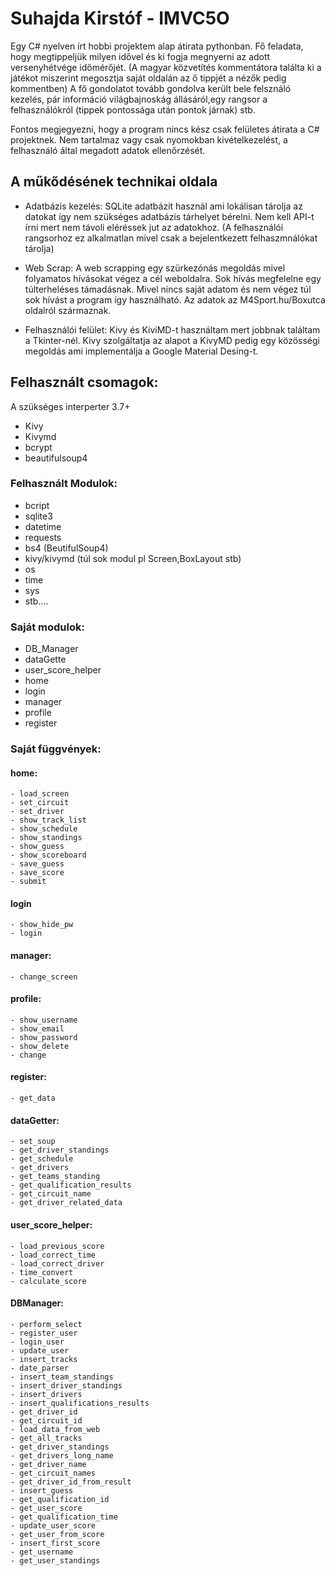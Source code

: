 # **Suhajda Kirstóf - IMVC5O**

Egy C# nyelven írt hobbi projektem alap átirata pythonban.
Fő feladata, hogy megtippeljük milyen idővel és ki fogja megnyerni az adott versenyhétvége időmérőjét.
(A magyar közvetítés kommentátora találta ki a játékot miszerint megosztja saját oldalán az ő tippjét a nézők pedig kommentben)
A fő gondolatot tovább gondolva került bele felsználó kezelés, pár információ világbajnoskág állásáról,egy rangsor a felhasználókról
(tippek pontossága után pontok járnak) stb.

Fontos megjegyezni, hogy a program nincs kész csak felületes átirata a C# projektnek.
Nem tartalmaz vagy csak nyomokban kivételkezelést, a felhasználó által megadott adatok ellenőrzését.

## A műkődésének technikai oldala
  - Adatbázis kezelés: SQLite adatbázit használ ami lokálisan tárolja az datokat így nem szükséges adatbázis tárhelyet bérelni.
   Nem kell API-t írni mert nem távoli eléréssek jut az adatokhoz. (A felhasználói rangsorhoz ez alkalmatlan mivel csak a bejelentkezett felhaszmnálókat tárolja)
  
  - Web Scrap: A web scrapping egy szürkezónás megoldás mivel folyamatos hívásokat végez a cél weboldalra. Sok hívás megfelelne egy túlterheléses támadásnak.
   Mivel nincs saját adatom és nem végez túl sok hívást a program így használható. Az adatok az M4Sport.hu/Boxutca oldalról származnak.
   
  - Felhasználói felület: Kivy és KiviMD-t használtam mert jobbnak találtam a Tkinter-nél. Kivy szolgáltatja az alapot a KivyMD pedig egy közösségi megoldás
   ami implementálja a Google Material Desing-t.
   
   
## Felhasznált csomagok:
  A szükséges interperter 3.7+
  - Kivy
  - Kivymd
  - bcrypt
  - beautifulsoup4
  
### Felhasznált Modulok:
  - bcript
  - sqlite3
  - datetime
  - requests
  - bs4 (BeutifulSoup4)
  - kivy/kivymd (túl sok modul pl Screen,BoxLayout stb)
  - os
  - time
  - sys
  - stb....
### Saját modulok:
  - DB_Manager
  - dataGette
  - user_score_helper
  - home
  - login
  - manager
  - profile
  - register
  
### Saját függvények:
#### home:
    - load_screen
    - set_circuit
    - set_driver
    - show_track_list
    - show_schedule
    - show_standings
    - show_guess
    - show_scoreboard
    - save_guess
    - save_score
    - submit
#### login
    - show_hide_pw
    - login
#### manager:
    - change_screen
#### profile:
    - show_username
    - show_email
    - show_password
    - show_delete
    - change
#### register:
    - get_data
#### dataGetter:
    - set_soup
    - get_driver_standings
    - get_schedule
    - get_drivers
    - get_teams_standing
    - get_qualification_results
    - get_circuit_name
    - get_driver_related_data
#### user_score_helper:
    - load_previous_score
    - load_correct_time
    - load_correct_driver
    - time_convert
    - calculate_score
#### DBManager:
    - perform_select
    - register_user
    - login_user
    - update_user
    - insert_tracks
    - date_parser
    - insert_team_standings
    - insert_driver_standings
    - insert_drivers
    - insert_qualifications_results
    - get_driver_id
    - get_circuit_id
    - load_data_from_web
    - get_all_tracks
    - get_driver_standings
    - get_drivers_long_name
    - get_driver_name
    - get_circuit_names
    - get_driver_id_from_result
    - insert_guess
    - get_qualification_id
    - get_user_score
    - get_qualification_time
    - update_user_score
    - get_user_from_score
    - insert_first_score
    - get_username
    - get_user_standings
